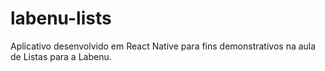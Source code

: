 # labenu-lists
Aplicativo desenvolvido em React Native para fins demonstrativos na aula de Listas para a Labenu.
